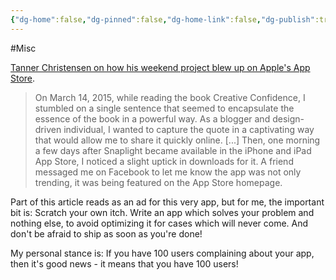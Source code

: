 ```yaml
---
{"dg-home":false,"dg-pinned":false,"dg-home-link":false,"dg-publish":true,"tags":["dgblip"],"created-date":"2019-09-24T00:00:00","disabled rules":["yaml-title","yaml-title-alias","file-name-heading"],"title":"philipp @ 2019-09-24","dg-permalink":"2019/09/24/weekend-project-turned-to-best-new-app/","updated-date":"2025-04-30T22:27:35","dg-path":"blips/2019-09-24-weekend-project-turned-to-best-new-app.md","permalink":"/2019/09/24/weekend-project-turned-to-best-new-app/","dgPassFrontmatter":true}
---
```



#Misc

[Tanner Christensen on how his weekend project blew up on Apple's App Store](https://tannerchristensen.com/blog/2018/12/30/oh-shit-my-weekend-project-turned-into-an-app-store-best-new-app).

> On March 14, 2015, while reading the book Creative Confidence, I stumbled on a single sentence that seemed to encapsulate the essence of the book in a powerful way.
> As a blogger and design-driven individual, I wanted to capture the quote in a captivating way that would allow me to share it quickly online.
> [...]
> Then, one morning a few days after Snaplight became available in the iPhone and iPad App Store, I noticed a slight uptick in downloads for it. A friend messaged me on Facebook to let me know the app was not only trending, it was being featured on the App Store homepage.

Part of this article reads as an ad for this very app, but for me, the important bit is: Scratch your own itch. Write an app which solves your problem and nothing else, to avoid optimizing it for cases which will never come. And don't be afraid to ship as soon as you're done!

My personal stance is: If you have 100 users complaining about your app, then it's good news - it means that you have 100 users!



